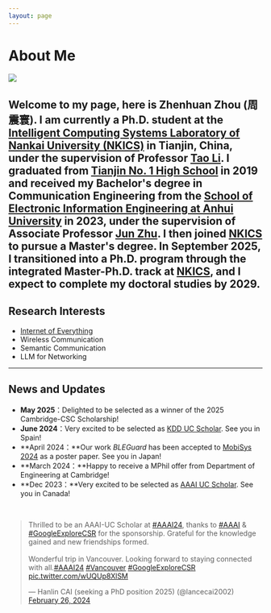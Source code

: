 ```yaml
---
layout: page
---
```


# About Me

<img src="zzh.jpg" class="floatpic">

**Welcome to my page, here is Zhenhuan Zhou (周震寰)**. I am currently a Ph.D. student at the [Intelligent Computing Systems Laboratory of Nankai University (NKICS)](https://ics.nankai.edu.cn/) in Tianjin, China, 
under the supervision of Professor [Tao Li](https://cc.nankai.edu.cn/2021/0323/c13619a548882/page.htm).
I graduated from [Tianjin No. 1 High School](https://tjyz.tj.edu.cn/) in 2019 and received my Bachelor's degree in Communication Engineering 
from the [School of Electronic Information Engineering at Anhui University](https://dy.ahu.edu.cn/main.htm) in 2023, 
under the supervision of Associate Professor [Jun Zhu](https://dy.ahu.edu.cn/2015/0821/c11066a104062/page.htm). 
I then joined [NKICS](https://ics.nankai.edu.cn/) to pursue a Master's degree. 
In September 2025, I transitioned into a Ph.D. program through the integrated Master-Ph.D. track at [NKICS](https://ics.nankai.edu.cn/), 
and I expect to complete my doctoral studies by 2029.
---

## Research Interests

- [Internet of Everything](https://scholar.google.com/citations?view_op=search_authors&hl=zh-CN&mauthors=label:internet_of_everything)
- Wireless Communication
- Semantic Communication
- LLM for Networking

---

## News and Updates

- **May 2025**：Delighted to be selected as a winner of the 2025 Cambridge-CSC Scholarship!
- **June 2024**：Very excited to be selected as [KDD UC Scholar](https://kdd2024.kdd.org/undergraduate-consortium/). See you in Spain!
- **April 2024：**Our work *BLEGuard* has been accepted to [MobiSys 2024](https://www.sigmobile.org/mobisys/2024/) as a poster paper. See you in Japan!
- **March 2024：**Happy to receive a MPhil offer from Department of Engineering at Cambridge!
- **Dec 2023：**Very excited to be selected as [AAAI UC Scholar](https://aaai.org/aaai-conference/undergraduate-consortium-program/). See you in Canada!

<br>

<blockquote class="twitter-tweet"><p lang="en" dir="ltr">Thrilled to be an AAAI-UC Scholar at <a href="https://twitter.com/hashtag/AAAI24?src=hash&amp;ref_src=twsrc%5Etfw">#AAAI24</a>, thanks to <a href="https://twitter.com/hashtag/AAAI?src=hash&amp;ref_src=twsrc%5Etfw">#AAAI</a> &amp; <a href="https://twitter.com/hashtag/GoogleExploreCSR?src=hash&amp;ref_src=twsrc%5Etfw">#GoogleExploreCSR</a> for the sponsorship. Grateful for the knowledge gained and new friendships formed.<br><br>Wonderful trip in Vancouver. Looking forward to staying connected with all.<a href="https://twitter.com/hashtag/AAAI24?src=hash&amp;ref_src=twsrc%5Etfw">#AAAI24</a> <a href="https://twitter.com/hashtag/Vancouver?src=hash&amp;ref_src=twsrc%5Etfw">#Vancouver</a> <a href="https://twitter.com/hashtag/GoogleExploreCSR?src=hash&amp;ref_src=twsrc%5Etfw">#GoogleExploreCSR</a> <a href="https://t.co/wUQUp8XlSM">pic.twitter.com/wUQUp8XlSM</a></p>&mdash; Hanlin CAI (seeking a PhD position 2025) (@lancecai2002) <a href="https://twitter.com/lancecai2002/status/1762210025173344260?ref_src=twsrc%5Etfw">February 26, 2024</a></blockquote> <script async src="https://platform.twitter.com/widgets.js" charset="utf-8"></script>

